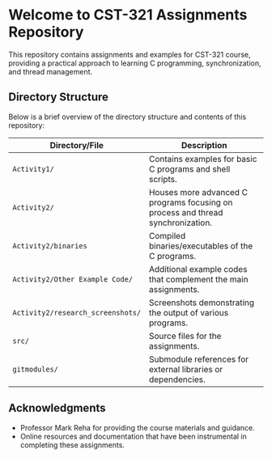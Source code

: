 # Welcome to CST-321 Assignments Repository

This repository contains assignments and examples for CST-321 course, providing a practical approach to learning C programming, synchronization, and thread management.

## Directory Structure

Below is a brief overview of the directory structure and contents of this repository:

| Directory/File       | Description |
| -------------------- | ----------- |
| `Activity1/`         | Contains examples for basic C programs and shell scripts. |
| `Activity2/`         | Houses more advanced C programs focusing on process and thread synchronization. |
| `Activity2/binaries` | Compiled binaries/executables of the C programs. |
| `Activity2/Other Example Code/` | Additional example codes that complement the main assignments. |
| `Activity2/research_screenshots/` | Screenshots demonstrating the output of various programs. |
| `src/`              | Source files for the assignments. |
| `gitmodules/`       | Submodule references for external libraries or dependencies. |

## Acknowledgments

- Professor Mark Reha for providing the course materials and guidance.
- Online resources and documentation that have been instrumental in completing these assignments.
